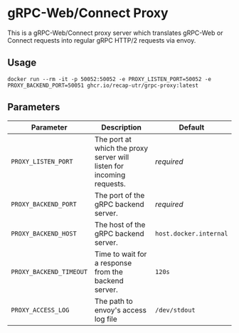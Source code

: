 # gRPC-Web/Connect Proxy

This is a gRPC-Web/Connect proxy server which translates gRPC-Web or Connect requests into regular gRPC HTTP/2 requests via envoy.

## Usage

```shell
docker run --rm -it -p 50052:50052 -e PROXY_LISTEN_PORT=50052 -e PROXY_BACKEND_PORT=50051 ghcr.io/recap-utr/grpc-proxy:latest
```

## Parameters

| Parameter               | Description                                                           | Default                |
| ----------------------- | --------------------------------------------------------------------- | ---------------------- |
| `PROXY_LISTEN_PORT`     | The port at which the proxy server will listen for incoming requests. | _required_             |
| `PROXY_BACKEND_PORT`    | The port of the gRPC backend server.                                  | _required_             |
| `PROXY_BACKEND_HOST`    | The host of the gRPC backend server.                                  | `host.docker.internal` |
| `PROXY_BACKEND_TIMEOUT` | Time to wait for a response from the backend server.                  | `120s`                 |
| `PROXY_ACCESS_LOG`      | The path to envoy's access log file                                   | `/dev/stdout`          |
